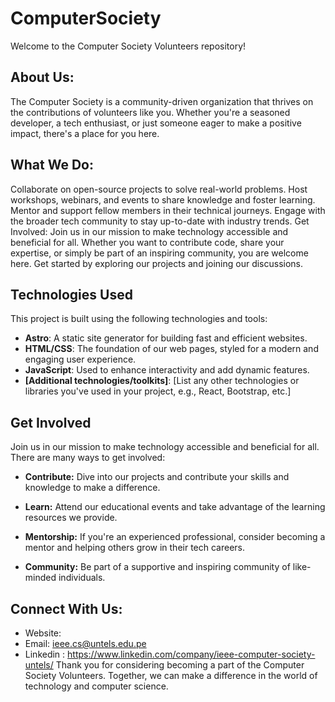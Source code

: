 # ComputerSociety
Welcome to the Computer Society Volunteers repository!

## **About Us:**
The Computer Society is a community-driven organization that thrives on the contributions of volunteers like you. Whether you're a seasoned developer, a tech enthusiast, or just someone eager to make a positive impact, there's a place for you here.

## **What We Do:**

Collaborate on open-source projects to solve real-world problems.
Host workshops, webinars, and events to share knowledge and foster learning.
Mentor and support fellow members in their technical journeys.
Engage with the broader tech community to stay up-to-date with industry trends.
Get Involved:
Join us in our mission to make technology accessible and beneficial for all. Whether you want to contribute code, share your expertise, or simply be part of an inspiring community, you are welcome here. Get started by exploring our projects and joining our discussions.

## Technologies Used

This project is built using the following technologies and tools:

- **Astro**: A static site generator for building fast and efficient websites.
- **HTML/CSS**: The foundation of our web pages, styled for a modern and engaging user experience.
- **JavaScript**: Used to enhance interactivity and add dynamic features.
- **[Additional technologies/toolkits]**: [List any other technologies or libraries you've used in your project, e.g., React, Bootstrap, etc.]

## Get Involved

Join us in our mission to make technology accessible and beneficial for all. There are many ways to get involved:

- **Contribute:** Dive into our projects and contribute your skills and knowledge to make a difference.

- **Learn:** Attend our educational events and take advantage of the learning resources we provide.

- **Mentorship:** If you're an experienced professional, consider becoming a mentor and helping others grow in their tech careers.

- **Community:** Be part of a supportive and inspiring community of like-minded individuals.

## **Connect With Us:**

  - Website: 
  - Email: ieee.cs@untels.edu.pe
  - Linkedin : https://www.linkedin.com/company/ieee-computer-society-untels/
Thank you for considering becoming a part of the Computer Society Volunteers. Together, we can make a difference in the world of technology and computer science.
